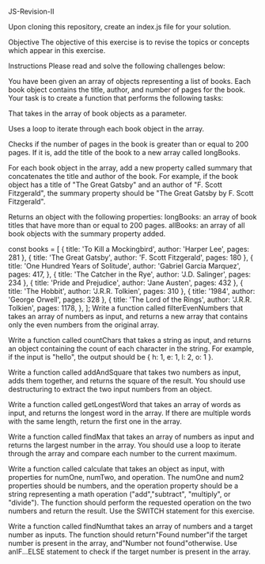 JS-Revision-II

Upon cloning this repository, create an index.js file for your solution.

Objective
The objective of this exercise is to revise the topics or concepts which appear in this exercise.

Instructions
Please read and solve the following challenges below:

You have been given an array of objects representing a list of books. Each book object contains the title, author, and number of pages for the book. Your task is to create a function that performs the following tasks:

That takes in the array of book objects as a parameter.

Uses a loop to iterate through each book object in the array.

Checks if the number of pages in the book is greater than or equal to 200 pages. If it is, add the title of the book to a new array called longBooks.

For each book object in the array, add a new property called summary that concatenates the title and author of the book. For example, if the book object has a title of "The Great Gatsby" and an author of "F. Scott Fitzgerald", the summary property should be "The Great Gatsby by F. Scott Fitzgerald".

Returns an object with the following properties:
longBooks: an array of book titles that have more than or equal to 200 pages.
allBooks: an array of all book objects with the summary property added.

const books = [
  { title: 'To Kill a Mockingbird', author: 'Harper Lee', pages: 281 },
  { title: 'The Great Gatsby', author: 'F. Scott Fitzgerald', pages: 180 },
  {
    title: 'One Hundred Years of Solitude',
    author: 'Gabriel Garcia Marquez',
    pages: 417,
  },
  { title: 'The Catcher in the Rye', author: 'J.D. Salinger', pages: 234 },
  { title: 'Pride and Prejudice', author: 'Jane Austen', pages: 432 },
  { title: 'The Hobbit', author: 'J.R.R. Tolkien', pages: 310 },
  { title: '1984', author: 'George Orwell', pages: 328 },
  {
    title: 'The Lord of the Rings',
    author: 'J.R.R. Tolkien',
    pages: 1178,
  },
];
Write a function called filterEvenNumbers that takes an array of numbers as input, and returns a new array that contains only the even numbers from the original array.

Write a function called countChars that takes a string as input, and returns an object containing the count of each character in the string. For example, if the input is "hello", the output should be { h: 1, e: 1, l: 2, o: 1 }.

Write a function called addAndSquare that takes two numbers as input, adds them together, and returns the square of the result. You should use destructuring to extract the two input numbers from an object.

Write a function called getLongestWord that takes an array of words as input, and returns the longest word in the array. If there are multiple words with the same length, return the first one in the array.

Write a function called findMax that takes an array of numbers as input and returns the largest number in the array. You should use a loop to iterate through the array and compare each number to the current maximum.

Write a function called calculate that takes an object as input, with properties for numOne, numTwo, and operation. The numOne and num2 properties should be numbers, and the operation property should be a string representing a math operation ("add","subtract", "multiply", or "divide"). The function should perform the requested operation on the two numbers and return the result. Use the SWITCH statement for this exercise.

Write a function called findNumthat takes an array of numbers and a target number as inputs. The function should return"Found number"if the target number is present in the array, and"Number not found"otherwise. Use anIF...ELSE statement to check if the target number is present in the array.